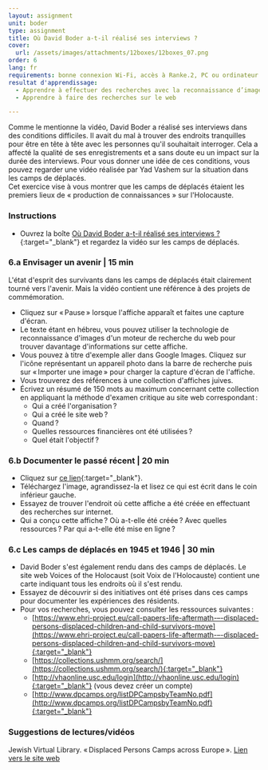 ```yaml
---
layout: assignment
unit: boder
type: assignment
title: Où David Boder a-t-il réalisé ses interviews ?
cover:
  url: /assets/images/attachments/12boxes/12boxes_07.png
order: 6
lang: fr
requirements: bonne connexion Wi-Fi, accès à Ranke.2, PC ou ordinateur portable, application installée sur le PC ou le portable permettant de visualiser des vidéos
resultat d'apprendissage:
  - Apprendre à effectuer des recherches avec la reconnaissance d’image.
  - Apprendre à faire des recherches sur le web

---
```


Comme le mentionne la vidéo, David Boder a réalisé ses interviews dans des conditions difficiles. Il avait du mal à trouver des endroits tranquilles pour être en tête à tête avec les personnes qu'il souhaitait interroger. Cela a affecté la qualité de ses enregistrements et a sans doute eu un impact sur la durée des interviews. Pour vous donner une idée de ces conditions, vous pouvez regarder une vidéo réalisée par Yad Vashem sur la situation dans les camps de déplacés.  
Cet exercice vise à vous montrer que les camps de déplacés étaient les premiers lieux de « production de connaissances » sur l'Holocauste.

<!-- more -->

<!-- briefing-student -->

### Instructions
<!-- section-contents -->

- Ouvrez la boîte [Où David Boder a-t-il réalisé ses interviews ?](https://ranke2.uni.lu/klynt/fr/#Intro){:target="_blank"} et regardez la vidéo sur les camps de déplacés.

<!-- section -->

### 6.a  Envisager un avenir | 15 min
<!-- section-contents -->

L'état d'esprit des survivants dans les camps de déplacés était clairement tourné vers l'avenir. Mais la vidéo contient une référence à des projets de commémoration.
- Cliquez sur «&#x202F;Pause&#x202F;» lorsque l'affiche apparaît et faites une capture d'écran.
- Le texte étant en hébreu, vous pouvez utiliser la technologie de reconnaissance d'images d'un moteur de recherche du web pour trouver davantage d'informations sur cette affiche. 
- Vous pouvez à titre d'exemple aller dans Google Images. Cliquez sur l'icône représentant un appareil photo dans la barre de recherche puis sur «&#x202F;Importer une image&#x202F;» pour charger la capture d'écran de l'affiche.
- Vous trouverez des références à une collection d'affiches juives. 
- Écrivez un résumé de 150 mots au maximum concernant cette collection en appliquant la méthode d'examen critique au site web correspondant&#x202F;:
  - Qui a créé l'organisation&#x202F;?
  - Qui a créé le site web&#x202F;?
  - Quand&#x202F;?
  - Quelles ressources financières ont été utilisées&#x202F;?
  - Quel était l'objectif&#x202F;?

<!-- section -->

### 6.b  Documenter le passé récent | 20 min
<!-- section-contents -->

- Cliquez sur [ce lien](https://www.kedem-auctions.com/content/two-posters-issued-central-historical-commission-central-committee-liberated-jews-american){:target="_blank"}.
- Téléchargez l'image, agrandissez-la et lisez ce qui est écrit dans le coin inférieur gauche.
- Essayez de trouver l'endroit où cette affiche a été créée en effectuant des recherches sur internet.
- Qui a conçu cette affiche&#x202F;? Où a-t-elle été créée&#x202F;? Avec quelles ressources&#x202F;? Par qui a-t-elle été mise en ligne&#x202F;? 

<!-- section -->

### 6.c  Les camps de déplacés en 1945 et 1946 | 30 min
<!-- section-contents -->

- David Boder s'est également rendu dans des camps de déplacés. Le site web Voices of the Holocaust (soit Voix de l'Holocauste) contient une carte indiquant tous les endroits où il s'est rendu.
- Essayez de découvrir si des initiatives ont été prises dans ces camps pour documenter les expériences des résidents. 
- Pour vos recherches, vous pouvez consulter les ressources suivantes&#x202F;:                              
  - [https://www.ehri-project.eu/call-papers-life-aftermath-–-displaced-persons-displaced-children-and-child-survivors-move](https://www.ehri-project.eu/call-papers-life-aftermath-–-displaced-persons-displaced-children-and-child-survivors-move){:target="_blank"}
  - [https://collections.ushmm.org/search/](https://collections.ushmm.org/search/){:target="_blank"}
  - [http://vhaonline.usc.edu/login](http://vhaonline.usc.edu/login){:target="_blank"} (vous devez créer un compte)
  - [http://www.dpcamps.org/listDPCampsbyTeamNo.pdf](http://www.dpcamps.org/listDPCampsbyTeamNo.pdf){:target="_blank"}

<!-- section -->

### Suggestions de lectures/vidéos
<!-- section-contents -->

Jewish Virtual Library. &laquo;&#x202F;Displaced Persons Camps across Europe&#x202F;&raquo;. [Lien vers le site web](https://www.jewishvirtuallibrary.org/displaced-persons-camps-across-europe)

<!-- briefing-teacher -->
